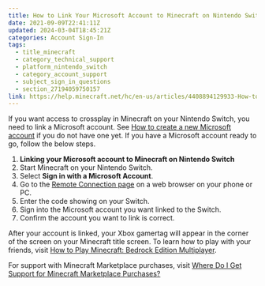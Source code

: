 ```yaml
---
title: How to Link Your Microsoft Account to Minecraft on Nintendo Switch
date: 2021-09-09T22:41:11Z
updated: 2024-03-04T18:45:21Z
categories: Account Sign-In
tags:
  - title_minecraft
  - category_technical_support
  - platform_nintendo_switch
  - category_account_support
  - subject_sign_in_questions
  - section_27194059750157
link: https://help.minecraft.net/hc/en-us/articles/4408894129933-How-to-Link-Your-Microsoft-Account-to-Minecraft-on-Nintendo-Switch
---
```


If you want access to crossplay in Minecraft on your Nintendo Switch, you need to link a Microsoft account. See [How to create a new Microsoft account](https://support.microsoft.com/en-us/account-billing/how-to-create-a-new-microsoft-account-a84675c3-3e9e-17cf-2911-3d56b15c0aaf#:~:text=How%20to%20Set%20Up%20a%20Microsoft%20Account%201,%2C%20and%20then%20follow%20the%20instructions.%20See%20More.) if you do not have one yet. If you have a Microsoft account ready to go, follow the below steps.

1.  **Linking your Microsoft account to Minecraft on Nintendo Switch**
2.  Start Minecraft on your Nintendo Switch.
3.  Select **Sign in with a Microsoft Account**.
4.  Go to the [Remote Connection page](https://login.live.com/oauth20_remoteconnect.srf) on a web browser on your phone or PC.
5.  Enter the code showing on your Switch.
6.  Sign into the Microsoft account you want linked to the Switch.
7.  Confirm the account you want to link is correct.

After your account is linked, your Xbox gamertag will appear in the corner of the screen on your Minecraft title screen. To learn how to play with your friends, visit [How to Play Minecraft: Bedrock Edition Multiplayer](../Multiplayer-Support/How-to-Play-Minecraft-Bedrock-Edition-Multiplayer.md).

For support with Minecraft Marketplace purchases, visit [Where Do I Get Support for Minecraft Marketplace Purchases?](../Minecraft-Marketplace/Where-Do-I-Get-Support-for-Minecraft-Marketplace-Purchases.md)
